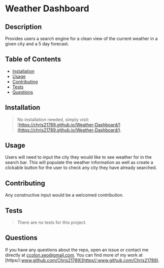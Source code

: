 
  
# Weather Dashboard

## Description

Provides users a search engine for a clean view of the current weather in a given city and a 5 day forecast.

## Table of Contents

* [Installation](#installation)
* [Usage](#usage)
* [Contributing](#contributing)
* [Tests](#tests)
* [Questions](#questions)

## Installation

>No installation needed, simply visit: [https://chris21789.github.io/Weather-Dashboard/](https://chris21789.github.io/Weather-Dashboard/).

## Usage

Users will need to input the city they would like to see weather for in the search bar. This will populate the weather information as well as create a clickable button for the user to check any city they have already searched.

## Contributing

Any constructive input would be a welcomed contribution.

## Tests

>There are no tests for this project.

## Questions

If you have any questions about the repo, open an issue or contact me directly at ccolon.seo@gmail.com. You can find more of my work at [https//:www.github.com/Chris21789](https//:www.github.com/Chris21789).



